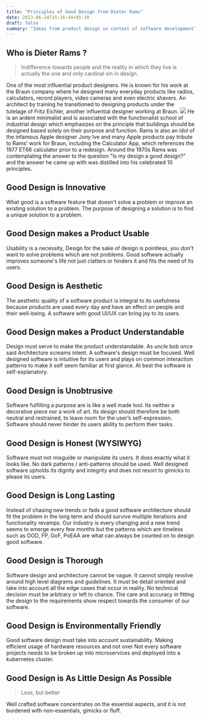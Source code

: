 ```yaml
---
title: "Principles of Good Design from Dieter Rams"
date: 2023-06-24T15:16:44+05:30
draft: false
summary: "Ideas from product design in context of software development"
---
```


## Who is Dieter Rams ?

> Indifference towards people and the reality in which they live is actually the one and only cardinal sin in design.

One of the most influential product designers. He is known for his work at the Braun company where he designed many everyday products like radios, calculators, record players, video cameras and even electric shavers. An architect by training he transitioned to designing products under the tutelage of  Fritz Eichler, another influential designer working at Braun. 
![](/dieter-rams.jpg)
He is an ardent minimalist and is associated with the functionalist school of industrial design which emphasizes on the principle that buildings should be designed based solely on their purpose and function. Rams is also an idol of the infamous Apple designer Jony Ive and many Apple products pay tribute to Rams' work for Braun, including the Calculator App, which references the 1977 ET66 calculator  prior to a redesign. Around the 1970s Rams was contemplating the answer to the question "Is my design a good design?" and the answer he came up with was distilled into his celebrated 10 principles.

## Good Design is Innovative
What good is a software feature that doesn't solve a problem or improve an existing solution to a problem. The purpose of designing a solution is to find a unique solution to a problem.

## Good Design makes a Product Usable
Usability is a necessity, Design for the sake of design is pointless, you don't want to solve problems which are not problems. Good software actually improves someone's life not just clatters or hinders it and fits the need of its users.

## Good Design is Aesthetic
The aesthetic quality of a software product is integral to its usefulness because products are used every day and have an effect on 
people and their well-being. A software with good UI/UX can bring joy to its users. 

## Good Design makes a Product Understandable
Design must serve to make the product understandable. As uncle bob once said Architecture screams intent. A software's design must be focused. Well designed software is intuitive for its users and plays on common interaction patterns to make it self seem familiar at first glance. At best the software is self-explanatory.

## Good Design is Unobtrusive
Software fulfilling a purpose are is like a well made tool. Its neither a decorative piece nor a work of art. Its design should 
therefore be both neutral and restrained, to leave room for the user’s self-expression. Software should never hinder its users ability to perform their tasks.

## Good Design is Honest (WYSIWYG)
Software must not misguide or manipulate its users. It does exactly what it looks like. No dark patterns / anti-patterns should be used. Well designed software upholds its dignity and integrity and does not resort to gimicks to please its users.

## Good Design is Long Lasting
Instead of chasing new trends or fads a good software architecture should fit the problem in the long term and should survive multiple iterations and functionality revamps. Our industry is every changing and a new trend seems to emerge every few months but the patterns which are timeless such as OOD, FP, GoF, PoEAA are what can always be counted on to design good software.

## Good Design is Thorough 
Software design and architecture cannot be vague. It cannot simply revolve around high level diagrams and guidelines. It must be detail oriented and take into account all the edge cases that occur in reality. No technical decision must be arbitrary or left to chance. The care and accuracy in fitting the design to the requirements show respect towards the consumer of our software.

## Good Design is Environmentally Friendly
Good software design must take into account sustainability. Making efficient usage of hardware resources and not over
Not every software projects needs to be broken up into microservices and deployed into a kubernetes cluster. 

## Good Design is As Little Design As Possible
>Less, but better 

Well crafted software concentrates on the essential aspects, and it is not burdened with non-essentials, gimicks or fluff. 
